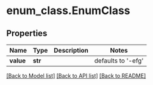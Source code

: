 # enum_class.EnumClass

## Properties
Name | Type | Description | Notes
------------ | ------------- | ------------- | -------------
**value** | **str** |  | defaults to '-efg'

[[Back to Model list]](../README.md#documentation-for-models) [[Back to API list]](../README.md#documentation-for-api-endpoints) [[Back to README]](../README.md)


